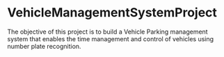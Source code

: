 # VehicleManagementSystemProject

The objective of this project is to build a Vehicle Parking management system that enables the time management and control of vehicles using number plate recognition.
